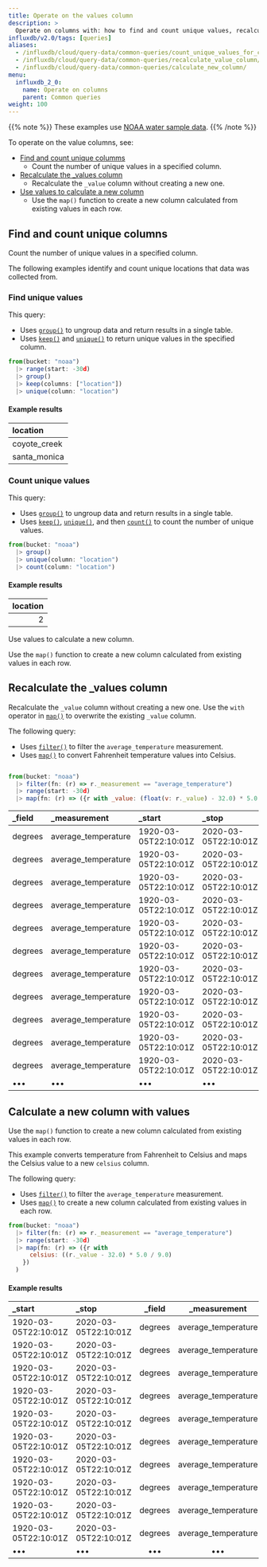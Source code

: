 ```yaml
---
title: Operate on the values column
description: >
  Operate on columns with: how to find and count unique values, recalculate the _value column, and how to use values to calculate a new column.
influxdb/v2.0/tags: [queries]
aliases: 
  - /influxdb/cloud/query-data/common-queries/count_unique_values_for_column/
  - /influxdb/cloud/query-data/common-queries/recalculate_value_column/
  - /influxdb/cloud/query-data/common-queries/calculate_new_column/
menu:
  influxdb_2_0:
    name: Operate on columns
    parent: Common queries
weight: 100  
---
```


{{% note %}}
These examples use [NOAA water sample data](/influxdb/v2.0/reference/sample-data/#noaa-water-sample-data).
{{% /note %}}

To operate on the value columns, see: 

- [Find and count unique columms](#find-and-count-unique-columns)
     - Count the number of unique values in a specified column.
- [Recalculate the _values column](#recalculate-the-_values-column)
     - Recalculate the `_value` column without creating a new one.
- [Use values to calculate a new column](#calculate-a-new-column-with-values)
     - Use the `map()` function to create a new column calculated from existing values in each row. 

## Find and count unique columns 

Count the number of unique values in a specified column.

The following examples identify and count unique locations that data was collected from.

### Find unique values

This query:

  - Uses [`group()`](/influxdb/v2.0/reference/flux/stdlib/built-in/transformations/group/) to ungroup data and return results in a single table.
  - Uses [`keep()`](/influxdb/v2.0/reference/flux/stdlib/built-in/transformations/keep/) and [`unique()`](/influxdb/v2.0/reference/flux/stdlib/built-in/transformations/selectors/unique/) to return unique values in the specified column.

```js
from(bucket: "noaa")
  |> range(start: -30d)
  |> group()
  |> keep(columns: ["location"])
  |> unique(column: "location")
```

#### Example results
| location     |
|:--------     |
| coyote_creek |
| santa_monica |

### Count unique values

This query:

  - Uses [`group()`](/influxdb/v2.0/reference/flux/stdlib/built-in/transformations/group/) to ungroup data and return results in a single table.
  - Uses [`keep()`](/influxdb/v2.0/reference/flux/stdlib/built-in/transformations/keep/), [`unique()`](/influxdb/v2.0/reference/flux/stdlib/built-in/transformations/selectors/unique/), and then [`count()`](/influxdb/v2.0/reference/flux/stdlib/built-in/transformations/aggregates/count/) to count the number of unique values.

```js
from(bucket: "noaa")
  |> group()
  |> unique(column: "location")
  |> count(column: "location")
```

#### Example results

| location  |
| ---------:|
| 2         |

Use values to calculate a new column. 

 Use the `map()` function to create a new column calculated from existing values in each row.

## Recalculate the _values column 

Recalculate the `_value` column without creating a new one. Use the `with` operator in [`map()`](/influxdb/v2.0/reference/flux/stdlib/built-in/transformations/map/) to overwrite the existing `_value` column.

The following query:

  - Uses [`filter()`](/influxdb/v2.0/reference/flux/stdlib/built-in/transformations/filter/) to filter the `average_temperature` measurement.
  - Uses [`map()`](/influxdb/v2.0/reference/flux/stdlib/built-in/transformations/map/) to convert Fahrenheit temperature values into Celsius.

```js

from(bucket: "noaa")
  |> filter(fn: (r) => r._measurement == "average_temperature")
  |> range(start: -30d)
  |> map(fn: (r) => ({r with _value: (float(v: r._value) - 32.0) * 5.0 / 9.0} ))
```

| _field  | _measurement        | _start               | _stop                | _time                | location     | _value             |
|:------  |:------------        |:------               |:-----                |:-----                |:--------     | ------:            |
| degrees | average_temperature | 1920-03-05T22:10:01Z | 2020-03-05T22:10:01Z | 2019-08-17T00:00:00Z | coyote_creek | 27.77777777777778  |
| degrees | average_temperature | 1920-03-05T22:10:01Z | 2020-03-05T22:10:01Z | 2019-08-17T00:06:00Z | coyote_creek | 22.77777777777778  |
| degrees | average_temperature | 1920-03-05T22:10:01Z | 2020-03-05T22:10:01Z | 2019-08-17T00:12:00Z | coyote_creek | 30                 |
| degrees | average_temperature | 1920-03-05T22:10:01Z | 2020-03-05T22:10:01Z | 2019-08-17T00:18:00Z | coyote_creek | 31.666666666666668 |
| degrees | average_temperature | 1920-03-05T22:10:01Z | 2020-03-05T22:10:01Z | 2019-08-17T00:24:00Z | coyote_creek | 25                 |
| degrees | average_temperature | 1920-03-05T22:10:01Z | 2020-03-05T22:10:01Z | 2019-08-17T00:30:00Z | coyote_creek | 21.11111111111111  |
| degrees | average_temperature | 1920-03-05T22:10:01Z | 2020-03-05T22:10:01Z | 2019-08-17T00:36:00Z | coyote_creek | 28.88888888888889  |
| degrees | average_temperature | 1920-03-05T22:10:01Z | 2020-03-05T22:10:01Z | 2019-08-17T00:42:00Z | coyote_creek | 24.444444444444443 |
| degrees | average_temperature | 1920-03-05T22:10:01Z | 2020-03-05T22:10:01Z | 2019-08-17T00:48:00Z | coyote_creek | 29.444444444444443 |
| degrees | average_temperature | 1920-03-05T22:10:01Z | 2020-03-05T22:10:01Z | 2019-08-17T00:54:00Z | coyote_creek | 26.666666666666668 |
| degrees | average_temperature | 1920-03-05T22:10:01Z | 2020-03-05T22:10:01Z | 2019-08-17T01:00:00Z | coyote_creek | 21.11111111111111  |
| •••     | •••                 | •••                  | •••                  | •••                  | •••          | •••                |

## Calculate a new column with values

Use the `map()` function to create a new column calculated from existing values in each row.

This example converts temperature from Fahrenheit to Celsius and maps the Celsius value to a new `celsius` column.

The following query:

  - Uses [`filter()`](/influxdb/v2.0/reference/flux/stdlib/built-in/transformations/filter/) to filter the `average_temperature` measurement.
  - Uses [`map()`](/influxdb/v2.0/reference/flux/stdlib/built-in/transformations/map/) to create a new column calculated from existing values in each row.

```js
from(bucket: "noaa")
  |> filter(fn: (r) => r._measurement == "average_temperature")
  |> range(start: -30d)
  |> map(fn: (r) => ({r with
      celsius: ((r._value - 32.0) * 5.0 / 9.0)
    })
  )
```

#### Example results

| _start               | _stop                | _field  | _measurement        | location     | _time                | _value | celsius |
|:------               |:-----                |:------: |:------------:       |:--------:    |:-----                | ------:| -------:|
| 1920-03-05T22:10:01Z | 2020-03-05T22:10:01Z | degrees | average_temperature | coyote_creek | 2019-08-17T00:00:00Z | 82     | 27.78   |
| 1920-03-05T22:10:01Z | 2020-03-05T22:10:01Z | degrees | average_temperature | coyote_creek | 2019-08-17T00:06:00Z | 73     | 22.78   |
| 1920-03-05T22:10:01Z | 2020-03-05T22:10:01Z | degrees | average_temperature | coyote_creek | 2019-08-17T00:12:00Z | 86     | 30.00   |
| 1920-03-05T22:10:01Z | 2020-03-05T22:10:01Z | degrees | average_temperature | coyote_creek | 2019-08-17T00:18:00Z | 89     | 31.67   |
| 1920-03-05T22:10:01Z | 2020-03-05T22:10:01Z | degrees | average_temperature | coyote_creek | 2019-08-17T00:24:00Z | 77     | 25.00   |
| 1920-03-05T22:10:01Z | 2020-03-05T22:10:01Z | degrees | average_temperature | coyote_creek | 2019-08-17T00:30:00Z | 70     | 21.11   |
| 1920-03-05T22:10:01Z | 2020-03-05T22:10:01Z | degrees | average_temperature | coyote_creek | 2019-08-17T00:36:00Z | 84     | 28.89   |
| 1920-03-05T22:10:01Z | 2020-03-05T22:10:01Z | degrees | average_temperature | coyote_creek | 2019-08-17T00:42:00Z | 76     | 24.44   |
| 1920-03-05T22:10:01Z | 2020-03-05T22:10:01Z | degrees | average_temperature | coyote_creek | 2019-08-17T00:48:00Z | 85     | 29.44   |
| 1920-03-05T22:10:01Z | 2020-03-05T22:10:01Z | degrees | average_temperature | coyote_creek | 2019-08-17T00:54:00Z | 80     | 26.67   |
| •••                  | •••                  | •••     | •••                 | •••          | •••                  | •••    | •••     |
